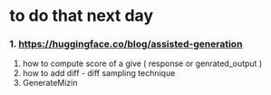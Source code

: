 # to do that next day 
###  1. https://huggingface.co/blog/assisted-generation

1. how to compute score of a give ( response or genrated_output )
2. how to add diff - diff sampling technique 
3. GenerateMizin 


